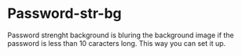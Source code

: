 # Password-str-bg
Password strenght background is bluring the background image if the password is less than 10 caracters long. This way you can set it up. 
